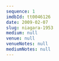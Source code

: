 ```yaml
---
sequence: 1
imdbId: tt0046126
date: 2009-02-07
slug: niagara-1953
medium: null
venue: null
venueNotes: null
mediumNotes: null
---
```


